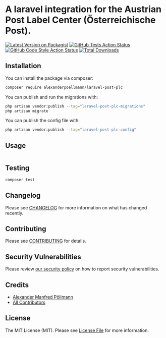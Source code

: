 # A laravel integration for the Austrian Post Label Center (Österreichische Post).

[![Latest Version on Packagist](https://img.shields.io/packagist/v/alexanderpoellmann/laravel-post-plc.svg?style=flat-square)](https://packagist.org/packages/alexanderpoellmann/laravel-post-plc)
[![GitHub Tests Action Status](https://img.shields.io/github/actions/workflow/status/alexanderpoellmann/laravel-post-plc/run-tests.yml?branch=main&label=tests&style=flat-square)](https://github.com/alexanderpoellmann/laravel-post-plc/actions?query=workflow%3Arun-tests+branch%3Amain)
[![GitHub Code Style Action Status](https://img.shields.io/github/actions/workflow/status/alexanderpoellmann/laravel-post-plc/fix-php-code-style-issues.yml?branch=main&label=code%20style&style=flat-square)](https://github.com/alexanderpoellmann/laravel-post-plc/actions?query=workflow%3A"Fix+PHP+code+style+issues"+branch%3Amain)
[![Total Downloads](https://img.shields.io/packagist/dt/alexanderpoellmann/laravel-post-plc.svg?style=flat-square)](https://packagist.org/packages/alexanderpoellmann/laravel-post-plc)

## Installation

You can install the package via composer:

```bash
composer require alexanderpoellmann/laravel-post-plc
```

You can publish and run the migrations with:

```bash
php artisan vendor:publish --tag="laravel-post-plc-migrations"
php artisan migrate
```

You can publish the config file with:

```bash
php artisan vendor:publish --tag="laravel-post-plc-config"
```

## Usage

```php

```

## Testing

```bash
composer test
```

## Changelog

Please see [CHANGELOG](CHANGELOG.md) for more information on what has changed recently.

## Contributing

Please see [CONTRIBUTING](CONTRIBUTING.md) for details.

## Security Vulnerabilities

Please review [our security policy](../../security/policy) on how to report security vulnerabilities.

## Credits

- [Alexander Manfred Pöllmann](https://github.com/AlexanderPoellmann)
- [All Contributors](../../contributors)

## License

The MIT License (MIT). Please see [License File](LICENSE.md) for more information.
